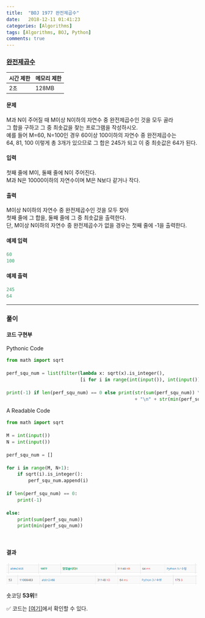 ```yaml
---
title:  "BOJ 1977 완전제곱수"
date:   2018-12-11 01:41:23
categories: [Algorithms]
tags: [Algorithms, BOJ, Python]
comments: true
---
```


### [완전제곱수](https://www.acmicpc.net/problem/1977)

| 시간 제한 | 메모리 제한 |
| --------- | ----------- |
|    2초    |    128MB    |

#### 문제
M과 N이 주어질 때 M이상 N이하의 자연수 중 완전제곱수인 것을 모두 골라<br/>
그 합을 구하고 그 중 최솟값을 찾는 프로그램을 작성하시오.<br/>
예를 들어 M=60, N=100인 경우 60이상 100이하의 자연수 중 완전제곱수는<br/>
64,  81,  100 이렇게 총 3개가 있으므로 그 합은 245가 되고 이 중 최솟값은 64가 된다.<br/>

#### 입력
첫째 줄에 M이, 둘째 줄에 N이 주어진다.<br/>
M과 N은 10000이하의 자연수이며 M은 N보다 같거나 작다.<br/>

#### 출력
M이상 N이하의 자연수 중 완전제곱수인 것을 모두 찾아<br/>
첫째 줄에 그 합을, 둘째 줄에 그 중 최솟값을 출력한다.<br/>
단, M이상 N이하의 자연수 중 완전제곱수가 없을 경우는 첫째 줄에 -1을 출력한다.<br/>

#### 예제 입력

```python
60
100
```

#### 예제 출력

```python
245
64
```

- - -

### 풀이

#### 코드 구현부

Pythonic Code
```python
from math import sqrt

perf_squ_num = list(filter(lambda x: sqrt(x).is_integer(),
                           [i for i in range(int(input()), int(input()) + 1)]))

print(-1) if len(perf_squ_num) == 0 else print(str(sum(perf_squ_num)) \
                                               + "\n" + str(min(perf_squ_num)))
```

A Readable Code
```python
from math import sqrt

M = int(input())
N = int(input())

perf_squ_num = []

for i in range(M, N+1):
    if sqrt(i).is_integer():
        perf_squ_num.append(i)

if len(perf_squ_num) == 0:
    print(-1)

else:
    print(sum(perf_squ_num))
    print(min(perf_squ_num))
```

<br/>

#### 결과
<img src="/assets/2018-12-11-1977/2.PNG" width="500" height="auto">

<img src="/assets/2018-12-11-1977/3.PNG" width="500" height="auto">

숏코딩 **53위**!!<br/>

&#9989; 코드는 [[여기]](https://github.com/alstn2468/BaekJoon_Online_Judge/blob/master/1900~1999/1977.py)에서 확인할 수 있다.
